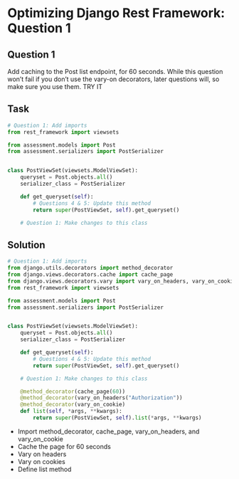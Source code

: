 # Optimizing Django Rest Framework: Question 1

## Question 1
Add caching to the Post list endpoint, for 60 seconds. While this question won’t fail if you don’t use the vary-on decorators, later questions will, so make sure you use them.
TRY IT

## Task 
```python
# Question 1: Add imports
from rest_framework import viewsets

from assessment.models import Post
from assessment.serializers import PostSerializer


class PostViewSet(viewsets.ModelViewSet):
    queryset = Post.objects.all()
    serializer_class = PostSerializer

    def get_queryset(self):
        # Questions 4 & 5: Update this method
        return super(PostViewSet, self).get_queryset()

    # Question 1: Make changes to this class
```

## Solution
```python
# Question 1: Add imports
from django.utils.decorators import method_decorator
from django.views.decorators.cache import cache_page
from django.views.decorators.vary import vary_on_headers, vary_on_cookie
from rest_framework import viewsets

from assessment.models import Post
from assessment.serializers import PostSerializer


class PostViewSet(viewsets.ModelViewSet):
    queryset = Post.objects.all()
    serializer_class = PostSerializer

    def get_queryset(self):
        # Questions 4 & 5: Update this method
        return super(PostViewSet, self).get_queryset()

    # Question 1: Make changes to this class

    @method_decorator(cache_page(60))
    @method_decorator(vary_on_headers("Authorization"))
    @method_decorator(vary_on_cookie)
    def list(self, *args, **kwargs):
        return super(PostViewSet, self).list(*args, **kwargs)
```

- Import method_decorator, cache_page, vary_on_headers, and vary_on_cookie
- Cache the page for 60 seconds
- Vary on headers
- Vary on cookies
- Define list method